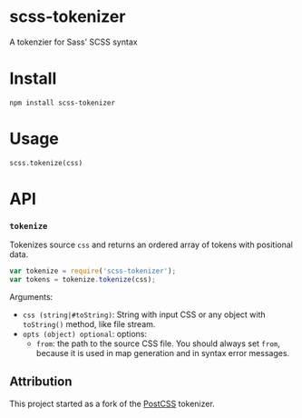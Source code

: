 # scss-tokenizer
A tokenzier for Sass' SCSS syntax

# Install

```
npm install scss-tokenizer
```

# Usage

```
scss.tokenize(css)
```

# API

### `tokenize`

Tokenizes source `css` and returns an ordered array of tokens with positional 
data.

```js
var tokenize = require('scss-tokenizer');
var tokens = tokenize.tokenize(css);
```

Arguments:

* `css (string|#toString)`: String with input CSS or any object
  with `toString()` method, like file stream.
* `opts (object) optional`: options:
  * `from`: the path to the source CSS file. You should always set `from`,
    because it is used in map generation and in syntax error messages.
    
## Attribution

This project started as a fork of the [PostCSS](https://github.com/postcss/postcss) tokenizer.
